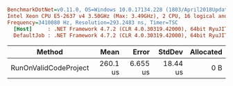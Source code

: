 ``` ini

BenchmarkDotNet=v0.11.0, OS=Windows 10.0.17134.228 (1803/April2018Update/Redstone4)
Intel Xeon CPU E5-2637 v4 3.50GHz (Max: 3.49GHz), 2 CPU, 16 logical and 8 physical cores
Frequency=3410080 Hz, Resolution=293.2483 ns, Timer=TSC
  [Host]     : .NET Framework 4.7.2 (CLR 4.0.30319.42000), 64bit RyuJIT-v4.7.3132.0
  DefaultJob : .NET Framework 4.7.2 (CLR 4.0.30319.42000), 64bit RyuJIT-v4.7.3132.0


```
|                Method |     Mean |    Error |   StdDev | Allocated |
|---------------------- |---------:|---------:|---------:|----------:|
| RunOnValidCodeProject | 260.1 us | 6.655 us | 18.44 us |       0 B |
